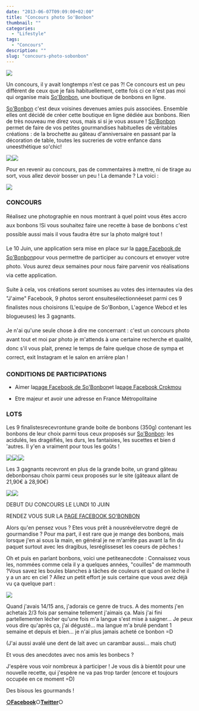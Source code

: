 ```yaml
---
date: "2013-06-07T09:09:00+02:00"
title: "Concours photo So'Bonbon"
thumbnail: ""
categories:
  - "Lifestyle"
tags:
  - "Concours"
description: ""
slug: "concours-photo-sobonbon"
---
```


[![](https://s3.eu-west-2.amazonaws.com/crokmou/images/Capture-d-E2-80-99e-CC-81cran-2013-06-06-a-CC-80-20.58.11-300x2561-300x256.png)](https://s3.eu-west-2.amazonaws.com/crokmou/images/Capture-d-E2-80-99e-CC-81cran-2013-06-06-a-CC-80-20.58.11-300x2561.png)

Un concours, il y avait longtemps n'est ce pas ?! Ce concours est un peu différent de ceux que je fais habituellement, cette fois ci ce n'est pas moi qui organise mais [So'Bonbon](http://www.so-bonbon.fr/), une boutique de bonbons en ligne.

[So'Bonbon](http://www.so-bonbon.fr/) c'est deux voisines devenues amies puis associées. Ensemble elles ont décidé de créer cette boutique en ligne dédiée aux bonbons. Rien de très nouveau me direz vous, mais si si je vous assure ! [So'Bonbon](http://www.so-bonbon.fr/) permet de faire de vos petites gourmandises habituelles de véritables créations : de la brochette au gâteau d'anniversaire en passant par la décoration de table, toutes les sucreries de votre enfance dans uneesthétique so'chic!

[![](https://s3.eu-west-2.amazonaws.com/crokmou/images/Capture-d-25E2-2580-2599e-25CC-2581cran-2013-06-06-a-25CC-2580-21.13.04-277x3001-277x300.png)](https://s3.eu-west-2.amazonaws.com/crokmou/images/Capture-d-25E2-2580-2599e-25CC-2581cran-2013-06-06-a-25CC-2580-21.13.04-277x3001.png)[![](https://s3.eu-west-2.amazonaws.com/crokmou/images/Capture-d-25E2-2580-2599e-25CC-2581cran-2013-06-06-a-25CC-2580-21.13.29-253x3001-253x300.png)](https://s3.eu-west-2.amazonaws.com/crokmou/images/Capture-d-25E2-2580-2599e-25CC-2581cran-2013-06-06-a-25CC-2580-21.13.29-253x3001.png)

Pour en revenir au concours, pas de commentaires à mettre, ni de tirage au sort, vous allez devoir bosser un peu ! La demande ? La voici :

[![](https://s3.eu-west-2.amazonaws.com/crokmou/images/accroche-jaime-v2-300x2591-300x259.jpg)](https://s3.eu-west-2.amazonaws.com/crokmou/images/accroche-jaime-v2-300x2591.jpg)

### CONCOURS

<div style="line-height: 24px;">Réalisez une photographie en nous montrant à quel point vous êtes accro aux bonbons !Si vous souhaitez faire une recette à base de bonbons c'est possible aussi mais il vous faudra être sur la photo malgré tout !

Le 10 Juin, une application sera mise en place sur la [page Facebook de So'Bonbon](https://www.facebook.com/pages/Sobonbon/258021314308847)pour vous permettre de participer au concours et envoyer votre photo. Vous aurez deux semaines pour nous faire parvenir vos réalisations via cette application.

Suite à cela, vos créations seront soumises au votes des internautes via des "J'aime" Facebook, 9 photos seront ensuitesélectionnéeset parmi ces 9 finalistes nous choisirons (L'equipe de So'Bonbon, L'agence Webcd et les blogueuses) les 3 gagnants.  

Je n'ai qu'une seule chose à dire me concernant : c'est un concours photo avant tout et moi par photo je m'attends à une certaine recherche et qualité, donc s'il vous plait, prenez le temps de faire quelque chose de sympa et correct, exit Instagram et le salon en arrière plan !

</div>

### CONDITIONS DE PARTICIPATIONS

*   Aimer la[page Facebook de So'Bonbon](https://www.facebook.com/pages/Sobonbon/258021314308847)et la[page Facebook Crokmou](https://www.facebook.com/pages/CroKMou/148093255259077)

*   Etre majeur et avoir une adresse en France Métropolitaine

### LOTS

Les 9 finalistesrecevrontune grande boite de bonbons (350g) contenant les bonbons de leur choix parmi tous ceux proposés sur [So'Bonbon](http://www.so-bonbon.fr/): les acidulés, les dragéifiés, les durs, les fantaisies, les sucettes et bien d 'autres. Il y'en a vraiment pour tous les goûts !

[![](https://s3.eu-west-2.amazonaws.com/crokmou/images/Capture-d-E2-80-99e-CC-81cran-2013-06-06-a-CC-80-21.37.421.png)](https://s3.eu-west-2.amazonaws.com/crokmou/images/Capture-d-E2-80-99e-CC-81cran-2013-06-06-a-CC-80-21.37.421.png)[![](https://s3.eu-west-2.amazonaws.com/crokmou/images/Capture-d-E2-80-99e-CC-81cran-2013-06-06-a-CC-80-21.38.081.png)](https://s3.eu-west-2.amazonaws.com/crokmou/images/Capture-d-E2-80-99e-CC-81cran-2013-06-06-a-CC-80-21.38.081.png)[![](https://s3.eu-west-2.amazonaws.com/crokmou/images/Capture-d-E2-80-99e-CC-81cran-2013-06-06-a-CC-80-21.38.421.png)](https://s3.eu-west-2.amazonaws.com/crokmou/images/Capture-d-E2-80-99e-CC-81cran-2013-06-06-a-CC-80-21.38.421.png)

Les 3 gagnants recevront en plus de la grande boite, un grand gâteau debonbonsau choix parmi ceux proposés sur le site (gâteaux allant de 21,90€ à 28,90€)  

[![](https://s3.eu-west-2.amazonaws.com/crokmou/images/Capture-d-E2-80-99e-CC-81cran-2013-06-06-a-CC-80-21.40.53-300x3001-300x300.png)](https://s3.eu-west-2.amazonaws.com/crokmou/images/Capture-d-E2-80-99e-CC-81cran-2013-06-06-a-CC-80-21.40.53-300x3001.png)[![](https://s3.eu-west-2.amazonaws.com/crokmou/images/Capture-d-E2-80-99e-CC-81cran-2013-06-06-a-CC-80-21.41.55-300x3001-300x300.png)](https://s3.eu-west-2.amazonaws.com/crokmou/images/Capture-d-E2-80-99e-CC-81cran-2013-06-06-a-CC-80-21.41.55-300x3001.png)

DEBUT DU CONCOURS LE LUNDI 10 JUIN

RENDEZ VOUS SUR LA [PAGE FACEBOOK SO'BONBON](https://www.facebook.com/pages/Sobonbon/258021314308847)

Alors qu'en pensez vous ? Etes vous prêt à nousrévélervotre degré de gourmandise ? Pour ma part, il est rare que je mange des bonbons, mais lorsque j'en ai sous la main, en général je ne m'arrête pas avant la fin du paquet surtout avec les dragibus, lesréglisseset les coeurs de pêches !

Oh et puis en parlant bonbons, voici une petiteanecdote : Connaissez vous les, nommées comme cela il y a quelques années, "couilles" de mammouth ?Vous savez les boules blanches à tâches de couleurs et quand on lèche il y a un arc en ciel ? Allez un petit effort je suis certaine que vous avez déjà vu ça quelque part :

[![](https://s3.eu-west-2.amazonaws.com/crokmou/images/P10408841.jpg)](https://s3.eu-west-2.amazonaws.com/crokmou/images/P10408841.jpg)

Quand j'avais 14/15 ans, j'adorais ce genre de trucs. A des moments j'en achetais 2/3 fois par semaine tellement j'aimais ça. Mais j'ai fini partellementen lécher qu'une fois m'a langue s'est mise à saigner... Je peux vous dire qu'après ça, j'ai dégusté... ma langue m'a brulé pendant 1 semaine et depuis et bien... je n'ai plus jamais acheté ce bonbon =D

(J'ai aussi avalé une dent de lait avec un carambar aussi... mais chut)

Et vous des anecdotes avec nos amis les bonbecs ?

J'espère vous voir nombreux à participer ! Je vous dis à bientôt pour une nouvelle recette, qui j'espère ne va pas trop tarder (encore et toujours occupée en ce moment =D)

Des bisous les gourmands !

[**○<span style="font-size: xx-small; margin: 0px; outline: 0px; padding: 0px;"><span style="font-family: Arial, Helvetica, sans-serif; margin: 0px; outline: 0px; padding: 0px;"></span></span>Facebook**](https://www.facebook.com/pages/CroKMou/148093255259077)○[**Twitter**](https://twitter.com/Crokmou)○

